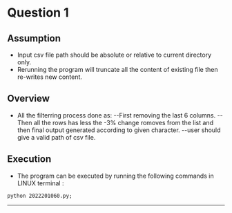 
# Question 1

## Assumption
- Input csv file path should be absolute or relative to current directory only.
- Rerunning the program will truncate all the content of existing file then re-writes new content.

## Overview 
- All the filterring process done as:
--First removing the last 6 columns.
--Then all the rows has less the -3% change romoves from the list and then final output generated according to given     character.
--user should give a valid path of csv file.

## Execution 
- The program can be executed by running the following commands in LINUX  terminal :

```
python 2022201060.py;

```

***